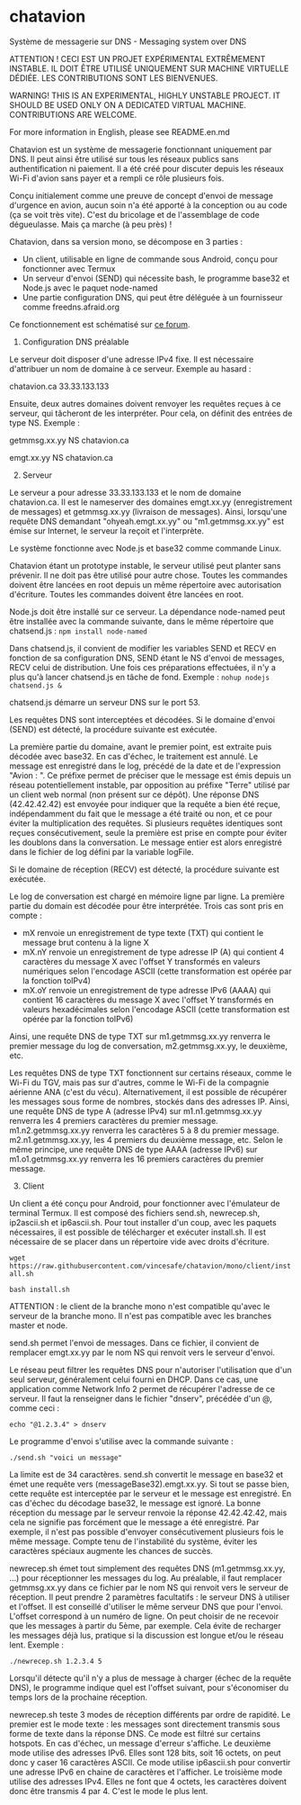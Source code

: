 # chatavion
Système de messagerie sur DNS - Messaging system over DNS

ATTENTION ! CECI EST UN PROJET EXPÉRIMENTAL EXTRÊMEMENT INSTABLE. IL DOIT ÊTRE UTILISÉ UNIQUEMENT SUR MACHINE VIRTUELLE DÉDIÉE.
LES CONTRIBUTIONS SONT LES BIENVENUES. 

WARNING! THIS IS AN EXPERIMENTAL, HIGHLY UNSTABLE PROJECT. IT SHOULD BE USED ONLY ON A DEDICATED VIRTUAL MACHINE. CONTRIBUTIONS ARE WELCOME.

For more information in English, please see README.en.md

Chatavion est un système de messagerie fonctionnant uniquement par DNS. 
Il peut ainsi être utilisé sur tous les réseaux publics sans authentification ni paiement.
Il a été créé pour discuter depuis les réseaux Wi-Fi d'avion sans payer et a rempli ce rôle plusieurs fois.

Conçu initialement comme une preuve de concept d'envoi de message d'urgence en avion, aucun soin n'a été apporté à la conception ou au code (ça se voit très vite). C'est du bricolage et de l'assemblage de code dégueulasse. Mais ça marche (à peu près) !

Chatavion, dans sa version mono, se décompose en 3 parties : 
 - Un client, utilisable en ligne de commande sous Android, conçu pour fonctionner avec Termux
 - Un serveur d'envoi (SEND) qui nécessite bash, le programme base32 et Node.js avec le paquet node-named
 - Une partie configuration DNS, qui peut être déléguée à un fournisseur comme freedns.afraid.org 
 
Ce fonctionnement est schématisé sur [ce forum](https://zestedesavoir.com/forums/sujet/12757/chatavion-une-messagerie-passe-partout/?page=2#p206584). 
 
1. Configuration DNS préalable

Le serveur doit disposer d'une adresse IPv4 fixe. Il est nécessaire d'attribuer un nom de domaine à ce serveur. Exemple au hasard :

chatavion.ca    33.33.133.133

Ensuite, deux autres domaines doivent renvoyer les requêtes reçues à ce serveur, qui tâcheront de les interpréter. 
Pour cela, on définit des entrées de type NS. Exemple :

getmmsg.xx.yy   NS   chatavion.ca

emgt.xx.yy      NS   chatavion.ca

2. Serveur

Le serveur a pour adresse 33.33.133.133 et le nom de domaine chatavion.ca. 
Il est le nameserver des domaines emgt.xx.yy (enregistrement de messages) et getmmsg.xx.yy (livraison de messages). 
Ainsi, lorsqu'une requête DNS demandant "ohyeah.emgt.xx.yy" ou "m1.getmmsg.xx.yy" est émise sur Internet, le serveur la reçoit et l'interprète. 

Le système fonctionne avec Node.js et base32 comme commande Linux.

Chatavion étant un prototype instable, le serveur utilisé peut planter sans prévenir. 
Il ne doit pas être utilisé pour autre chose. Toutes les commandes doivent être lancées en root depuis un même répertoire avec autorisation d'écriture. Toutes les commandes doivent être lancées en root.

Node.js doit être installé sur ce serveur. La dépendance node-named peut être installée avec la commande suivante, dans le même répertoire que chatsend.js :
```npm install node-named```

Dans chatsend.js, il convient de modifier les variables SEND et RECV en fonction de sa configuration DNS, SEND étant le NS d'envoi de messages, RECV celui de distribution. Une fois ces préparations effectuées, il n'y a plus qu'à lancer chatsend.js en tâche de fond. Exemple :
```nohup nodejs chatsend.js &```

chatsend.js démarre un serveur DNS sur le port 53. 

Les requêtes DNS sont interceptées et décodées. Si le domaine d'envoi (SEND) est détecté, la procédure suivante est exécutée.

La première partie du domaine, avant le premier point, est extraite puis décodée avec base32. En cas d'échec, le traitement est annulé. Le message est enregistré dans le log, précédé de la date et de l'expression "Avion : ". Ce préfixe permet de préciser que le message est émis depuis un réseau potentiellement instable, par opposition au préfixe "Terre" utilisé par un client web normal (non présent sur ce dépôt). Une réponse DNS (42.42.42.42) est envoyée pour indiquer que la requête a bien été reçue, indépendamment du fait que le message a été traité ou non, et ce pour éviter la multiplication des requêtes. Si plusieurs requêtes identiques sont reçues consécutivement, seule la première est prise en compte pour éviter les doublons dans la conversation. Le message entier est alors enregistré dans le fichier de log défini par la variable logFile.

Si le domaine de réception (RECV) est détecté, la procédure suivante est exécutée.

Le log de conversation est chargé en mémoire ligne par ligne. La première partie du domain est décodée pour être interprétée. Trois cas sont pris en compte :
 - mX renvoie un enregistrement de type texte (TXT) qui contient le message brut contenu à la ligne X
 - mX.nY renvoie un enregistrement de type adresse IP (A) qui contient 4 caractères du message X avec l'offset Y transformés en valeurs numériques selon l'encodage ASCII (cette transformation est opérée par la fonction toIPv4)
 - mX.oY renvoie un enregistrement de type adresse IPv6 (AAAA) qui contient 16 caractères du message X avec l'offset Y transformés en valeurs hexadécimales selon l'encodage ASCII (cette transformation est opérée par la fonction toIPv6)
 
Ainsi, une requête DNS de type TXT sur m1.getmmsg.xx.yy renverra le premier message du log de conversation, m2.getmmsg.xx.yy, le deuxième, etc.

Les requêtes DNS de type TXT fonctionnent sur certains réseaux, comme le Wi-Fi du TGV, mais pas sur d'autres, comme le Wi-Fi de la compagnie aérienne ANA (c'est du vécu). 
Alternativement, il est possible de récupérer les messages sous forme de nombres, stockés dans des adresses IP. 
Ainsi, une requête DNS de type A (adresse IPv4) sur m1.n1.getmmsg.xx.yy renverra les 4 premiers caractères du premier message. m1.n2.getmmsg.xx.yy renverra les caractères 5 à 8 du premier message. m2.n1.getmmsg.xx.yy, les 4 premiers du deuxième message, etc. Selon le même principe, une requête DNS de type AAAA (adresse IPv6) sur m1.o1.getmmsg.xx.yy renverra les 16 premiers caractères du premier message.

3. Client

Un client a été conçu pour Android, pour fonctionner avec l'émulateur de terminal Termux. Il est composé des fichiers send.sh, newrecep.sh, ip2ascii.sh et ip6ascii.sh. Pour tout installer d'un coup, avec les paquets nécessaires, il est possible de télécharger et exécuter install.sh. Il est nécessaire de se placer dans un répertoire vide avec droits d'écriture. 

```wget https://raw.githubusercontent.com/vincesafe/chatavion/mono/client/install.sh```

```bash install.sh```

ATTENTION : le client de la branche mono n'est compatible qu'avec le serveur de la branche mono. Il n'est pas compatible avec les branches master et node.

send.sh permet l'envoi de messages. Dans ce fichier, il convient de remplacer emgt.xx.yy par le nom NS qui renvoit vers le serveur d'envoi.

Le réseau peut filtrer les requêtes DNS pour n'autoriser l'utilisation que d'un seul serveur, généralement celui fourni en DHCP. 
Dans ce cas, une application comme Network Info 2 permet de récupérer l'adresse de ce serveur. Il faut la renseigner dans le fichier "dnserv", précédée d'un @, comme ceci :

```echo "@1.2.3.4" > dnserv```

Le programme d'envoi s'utilise avec la commande suivante :

```./send.sh "voici un message"```

La limite est de 34 caractères. send.sh convertit le message en base32 et émet une requête vers (messageBase32).emgt.xx.yy. 
Si tout se passe bien, cette requête est interceptée par le serveur et le message est enregistré. En cas d'échec du décodage base32, le message est ignoré. 
La bonne réception du message par le serveur renvoie la réponse 42.42.42.42, mais cela ne signifie pas forcément que le message a été enregistré. Par exemple, il n'est pas possible d'envoyer consécutivement plusieurs fois le même message.
Compte tenu de l'instabilité du système, éviter les caractères spéciaux augmente les chances de succès.

newrecep.sh émet tout simplement des requêtes DNS (m1.getmmsg.xx.yy, ...) pour réceptionner les messages du log. Au préalable, il faut remplacer getmmsg.xx.yy dans ce fichier par le nom NS qui renvoit vers le serveur de réception.
Il peut prendre 2 paramètres facultatifs : le serveur DNS à utiliser et l'offset. 
Il est conseillé d'utiliser le même serveur DNS que pour l'envoi. 
L'offset correspond à un numéro de ligne. On peut choisir de ne recevoir que les messages à partir du 5ème, par exemple. Cela évite de recharger les messages déjà lus, pratique si la discussion est longue et/ou le réseau lent. Exemple : 

```./newrecep.sh 1.2.3.4 5```

Lorsqu'il détecte qu'il n'y a plus de message à charger (échec de la requête DNS), le programme indique quel est l'offset suivant, pour s'économiser du temps lors de la prochaine réception.

newrecep.sh teste 3 modes de réception différents par ordre de rapidité. Le premier est le mode texte : les messages sont directement transmis sous forme de texte dans la réponse DNS. Ce mode est filtré sur certains hotspots. En cas d'échec, un message d'erreur s'affiche. Le deuxième mode utilise des adresses IPv6. Elles sont 128 bits, soit 16 octets, on peut donc y caser 16 caractères ASCII. Ce mode utilise ip6ascii.sh pour convertir une adresse IPv6 en chaine de caractères et l'afficher. Le troisième mode utilise des adresses IPv4. Elles ne font que 4 octets, les caractères doivent donc être transmis 4 par 4. C'est le mode le plus lent.
